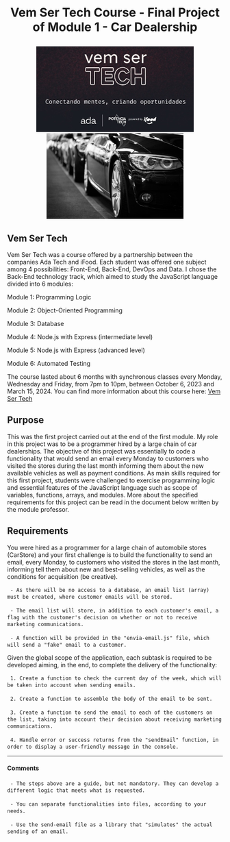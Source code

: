 # <p align="center"> Vem Ser Tech Course - Final Project of Module 1 - Car Dealership </p>

<p align="center">
<img src="images/VemSerTech.jpg"  alt="VemSerTech" height="200px align="left" />
<img src="images/cardealership.jpg"  alt="cardealership" height="200px align="right"/>
</p>

## Vem Ser Tech

Vem Ser Tech was a course offered by a partnership between the companies Ada Tech and iFood. Each student was offered one subject among 4 possibilities: Front-End, Back-End, DevOps and Data. I chose the Back-End technology track, which aimed to study the JavaScript language divided into 6 modules:

Module 1: Programming Logic

Module 2: Object-Oriented Programming

Module 3: Database

Module 4: Node.js with Express (intermediate level)

Module 5: Node.js with Express (advanced level)

Module 6: Automated Testing

The course lasted about 6 months with synchronous classes every Monday, Wednesday and Friday, from 7pm to 10pm, between October 6, 2023 and March 15, 2024. You can find more information about this course here: <a href="https://ada.tech/sou-aluno/programas/ifood-vem-ser-tech">Vem Ser Tech</a>

## Purpose 

This was the first project carried out at the end of the first module. My role in this project was to be a programmer hired by a large chain of car dealerships. The objective of this project was essentially to code a functionality that would send an email every Monday to customers who visited the stores during the last month informing them about the new available vehicles as well as payment conditions. As main skills required for this first project, students were challenged to exercise programming logic and essential features of the JavaScript language such as scope of variables, functions, arrays, and modules.
More about the specified requirements for this project can be read in the document below written by the module professor.

## Requirements

You were hired as a programmer for a large chain of automobile stores (CarStore) and your first challenge is to build the functionality to send an email, every Monday, to customers who visited the stores in the last month, informing tell them about new and best-selling vehicles, as well as the conditions for acquisition (be creative).

     - As there will be no access to a database, an email list (array) must be created, where customer emails will be stored.

     - The email list will store, in addition to each customer's email, a flag with the customer's decision on whether or not to receive marketing communications.

     - A function will be provided in the "envia-email.js" file, which will send a "fake" email to a customer.

Given the global scope of the application, each subtask is required to be developed aiming, in the end, to complete the delivery of the functionality:

     1. Create a function to check the current day of the week, which will be taken into account when sending emails.

     2. Create a function to assemble the body of the email to be sent.

     3. Create a function to send the email to each of the customers on the list, taking into account their decision about receiving marketing communications.

     4. Handle error or success returns from the "sendEmail" function, in order to display a user-friendly message in the console.

---

#### Comments

     - The steps above are a guide, but not mandatory. They can develop a different logic that meets what is requested.

     - You can separate functionalities into files, according to your needs.

     - Use the send-email file as a library that "simulates" the actual sending of an email.
